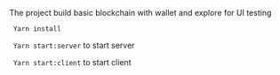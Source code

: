 The project build basic blockchain with wallet and explore for UI testing

``` Yarn install```

``` Yarn start:server``` to start server

``` Yarn start:client``` to start client
